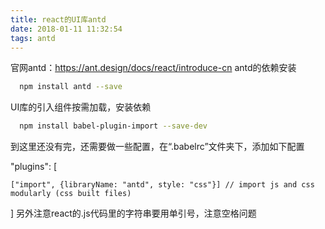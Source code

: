 ```yaml
---
title: react的UI库antd
date: 2018-01-11 11:32:54
tags: antd
---
```

官网antd：https://ant.design/docs/react/introduce-cn
antd的依赖安装
``` bash
  npm install antd --save
```
UI库的引入组件按需加载，安装依赖
``` bash
  npm install babel-plugin-import --save-dev
```
到这里还没有完，还需要做一些配置，在“.babelrc”文件夹下，添加如下配置

"plugins": [

    ["import", {libraryName: "antd", style: "css"}] // import js and css modularly (css built files)

  ]
 另外注意react的.js代码里的字符串要用单引号，注意空格问题



